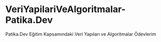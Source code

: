 # VeriYapilariVeAlgoritmalar-Patika.Dev
Patika.Dev Eğitim Kapsamındaki Veri Yapıları ve Algoritmalar Ödevlerim

